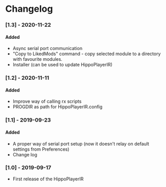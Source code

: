 # Changelog

### [1.3] - 2020-11-22
#### Added
- Async serial port communication
- "Copy to LikedMods" command - copy selected module to a directory with favourite modules.
- Installer (can be used to update HippoPlayerIR)

### [1.2] - 2020-11-11 
#### Added
- Improve way of calling rx scripts
- PROGDIR as path for HippoPlayerIR.config

### [1.1] - 2019-09-23 
#### Added
- A proper way of serial port setup (now it doesn't relay on default settings from Preferences)
- Change log

### [1.0] - 2019-09-17
- First release of the HippoPlayerIR
